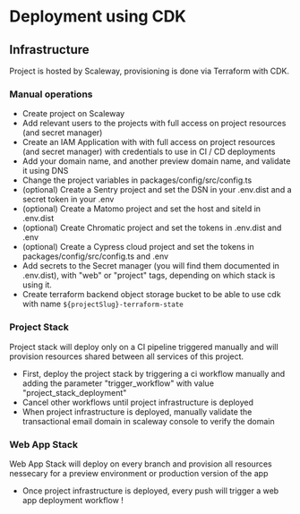 # Deployment using CDK

## Infrastructure

Project is hosted by Scaleway, provisioning is done via Terraform with CDK.

### Manual operations

- Create project on Scaleway
- Add relevant users to the projects with full access on project resources (and secret manager)
- Create an IAM Application with with full access on project resources (and secret manager) with credentials to use in CI / CD deployments
- Add your domain name, and another preview domain name, and validate it using DNS
- Change the project variables in packages/config/src/config.ts
- (optional) Create a Sentry project and set the DSN in your .env.dist and a secret token in your .env
- (optional) Create a Matomo project and set the host and siteId in .env.dist 
- (optional) Create Chromatic project and set the tokens in .env.dist and .env
- (optional) Create a Cypress cloud project and set the tokens in packages/config/src/config.ts and .env
- Add secrets to the Secret manager (you will find them documented in .env.dist), with "web" or "project" tags, depending on which stack is using it.
- Create terraform backend object storage bucket to be able to use cdk with name `${projectSlug}-terraform-state`

### Project Stack

Project stack will deploy only on a CI pipeline triggered manually and will provision resources shared between all services of this project.

- First, deploy the project stack by triggering a ci workflow manually and adding the parameter "trigger_workflow" with value "project_stack_deployment"
- Cancel other workflows until project infrastructure is deployed
- When project infrastructure is deployed, manually validate the transactional email domain in scaleway console to verify the domain

### Web App Stack

Web App Stack will deploy on every branch and provision all resources nessecary for a preview environment or production version of the app

- Once project infrastructure is deployed, every push will trigger a web app deployment workflow !
